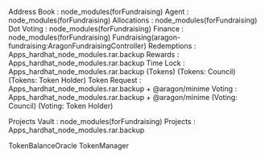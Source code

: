Address Book : node_modules(forFundraising)
Agent : node_modules(forFundraising)
Allocations : node_modules(forFundraising)
Dot Voting : node_modules(forFundraising)
Finance : node_modules(forFundraising)
Fundraising(aragon-fundraising:AragonFundraisingController)
Redemptions : Apps_hardhat_node_modules.rar.backup
Rewards : Apps_hardhat_node_modules.rar.backup
Time Lock : Apps_hardhat_node_modules.rar.backup
(Tokens)
(Tokens: Council)
(Tokens: Token Holder)
Token Request : Apps_hardhat_node_modules.rar.backup + @aragon/minime
Voting : Apps_hardhat_node_modules.rar.backup + @aragon/minime
(Voting: Council)
(Voting: Token Holder)

Projects
	Vault : node_modules(forFundraising)
	Projects : Apps_hardhat_node_modules.rar.backup

TokenBalanceOracle
TokenManager
